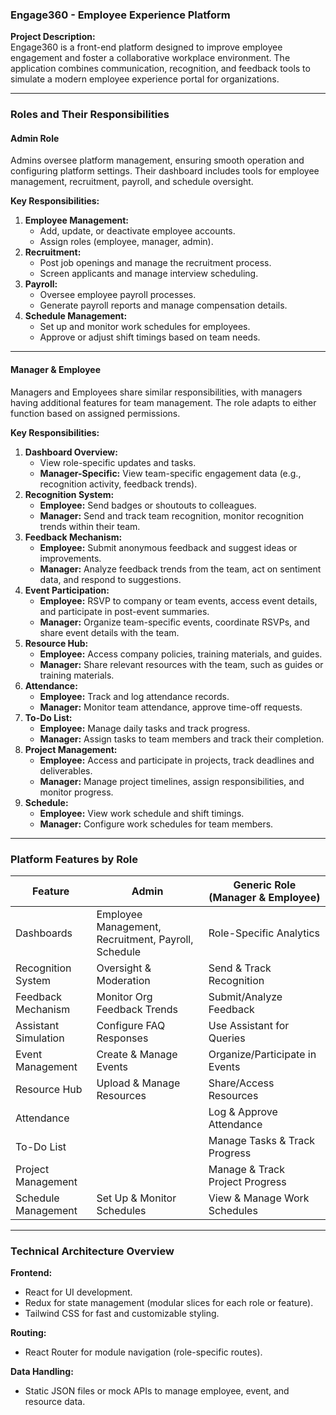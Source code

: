 ### Engage360 - Employee Experience Platform

**Project Description:**  
Engage360 is a front-end platform designed to improve employee engagement and foster a collaborative workplace environment. The application combines communication, recognition, and feedback tools to simulate a modern employee experience portal for organizations.

---

### **Roles and Their Responsibilities**

#### **Admin Role**

Admins oversee platform management, ensuring smooth operation and configuring platform settings. Their dashboard includes tools for employee management, recruitment, payroll, and schedule oversight.

**Key Responsibilities:**

1. **Employee Management:**
   - Add, update, or deactivate employee accounts.
   - Assign roles (employee, manager, admin).
2. **Recruitment:**
   - Post job openings and manage the recruitment process.
   - Screen applicants and manage interview scheduling.
3. **Payroll:**
   - Oversee employee payroll processes.
   - Generate payroll reports and manage compensation details.
4. **Schedule Management:**
   - Set up and monitor work schedules for employees.
   - Approve or adjust shift timings based on team needs.

---

#### **Manager & Employee**

Managers and Employees share similar responsibilities, with managers having additional features for team management. The role adapts to either function based on assigned permissions.

**Key Responsibilities:**

1. **Dashboard Overview:**
   - View role-specific updates and tasks.
   - **Manager-Specific:** View team-specific engagement data (e.g., recognition activity, feedback trends).
2. **Recognition System:**
   - **Employee:** Send badges or shoutouts to colleagues.
   - **Manager:** Send and track team recognition, monitor recognition trends within their team.
3. **Feedback Mechanism:**
   - **Employee:** Submit anonymous feedback and suggest ideas or improvements.
   - **Manager:** Analyze feedback trends from the team, act on sentiment data, and respond to suggestions.
4. **Event Participation:**
   - **Employee:** RSVP to company or team events, access event details, and participate in post-event summaries.
   - **Manager:** Organize team-specific events, coordinate RSVPs, and share event details with the team.
5. **Resource Hub:**
   - **Employee:** Access company policies, training materials, and guides.
   - **Manager:** Share relevant resources with the team, such as guides or training materials.
6. **Attendance:**
   - **Employee:** Track and log attendance records.
   - **Manager:** Monitor team attendance, approve time-off requests.
7. **To-Do List:**
   - **Employee:** Manage daily tasks and track progress.
   - **Manager:** Assign tasks to team members and track their completion.
8. **Project Management:**
   - **Employee:** Access and participate in projects, track deadlines and deliverables.
   - **Manager:** Manage project timelines, assign responsibilities, and monitor progress.
9. **Schedule:**
   - **Employee:** View work schedule and shift timings.
   - **Manager:** Configure work schedules for team members.

---

### **Platform Features by Role**

| Feature              | Admin                                               | Generic Role (Manager & Employee) |
| -------------------- | --------------------------------------------------- | --------------------------------- |
| Dashboards           | Employee Management, Recruitment, Payroll, Schedule | Role-Specific Analytics           |
| Recognition System   | Oversight & Moderation                              | Send & Track Recognition          |
| Feedback Mechanism   | Monitor Org Feedback Trends                         | Submit/Analyze Feedback           |
| Assistant Simulation | Configure FAQ Responses                             | Use Assistant for Queries         |
| Event Management     | Create & Manage Events                              | Organize/Participate in Events    |
| Resource Hub         | Upload & Manage Resources                           | Share/Access Resources            |
| Attendance           |                                                     | Log & Approve Attendance          |
| To-Do List           |                                                     | Manage Tasks & Track Progress     |
| Project Management   |                                                     | Manage & Track Project Progress   |
| Schedule Management  | Set Up & Monitor Schedules                          | View & Manage Work Schedules      |

---

### **Technical Architecture Overview**

**Frontend:**

- React for UI development.
- Redux for state management (modular slices for each role or feature).
- Tailwind CSS for fast and customizable styling.

**Routing:**

- React Router for module navigation (role-specific routes).

**Data Handling:**

- Static JSON files or mock APIs to manage employee, event, and resource data.
